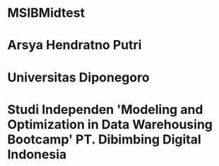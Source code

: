 # MSIBMidtest
# Arsya Hendratno Putri
# Universitas Diponegoro
# Studi Independen 'Modeling and Optimization in Data Warehousing Bootcamp' PT. Dibimbing Digital Indonesia
